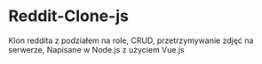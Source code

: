 # Reddit-Clone-js
Klon reddita z podziałem na role, CRUD, przetrzymywanie zdjęć na serwerze, 
Napisane w Node.js z użyciem Vue.js
